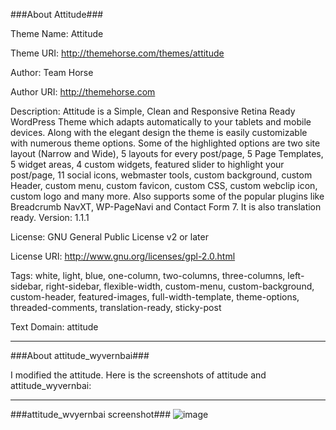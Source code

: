 ###About Attitude###

Theme Name: Attitude

Theme URI: http://themehorse.com/themes/attitude

Author: Team Horse

Author URI: http://themehorse.com

Description: Attitude is a Simple, Clean and Responsive Retina Ready WordPress Theme which adapts automatically to your tablets and mobile devices. Along with the elegant design the theme is easily customizable with numerous theme options. Some of the highlighted options are two site layout (Narrow and Wide), 5 layouts for every post/page, 5 Page Templates, 5 widget areas, 4 custom widgets, featured slider to highlight your post/page, 11 social icons, webmaster tools, custom background, custom Header, custom menu, custom favicon, custom CSS, custom webclip icon, custom logo and many more. Also supports some of the popular plugins like Breadcrumb NavXT, WP-PageNavi and Contact Form 7. It is also translation ready.
Version: 1.1.1

License: GNU General Public License v2 or later

License URI: http://www.gnu.org/licenses/gpl-2.0.html

Tags: white, light, blue, one-column, two-columns, three-columns, left-sidebar, right-sidebar, flexible-width, custom-menu, custom-background, custom-header, featured-images, full-width-template, theme-options, threaded-comments, translation-ready, sticky-post

Text Domain: attitude

------

###About attitude_wyvernbai###

I modified the attitude. Here is the screenshots of attitude and attitude_wyvernbai:

-----
###attitude_wvyernbai screenshot###
![image](https://dl.dropbox.com/u/108811466/attitude_wyvernbai.png)

